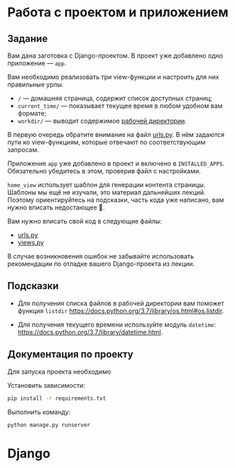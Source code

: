 # Работа с проектом и приложением

## Задание

Вам дана заготовка с Django-проектом. В проект уже добавлено одно приложение — `app`.

Вам необходимо реализовать три view-функции и настроить для них правильные урлы.

- `/` — домашняя страница, содержит список доступных страниц;
- `current_time/` — показывает текущее время в любом удобном вам формате;
- `workdir/` — выводит содержимое [рабочей директории](https://ru.wikipedia.org/wiki/%D0%A0%D0%B0%D0%B1%D0%BE%D1%87%D0%B8%D0%B9_%D0%BA%D0%B0%D1%82%D0%B0%D0%BB%D0%BE%D0%B3).

В первую очередь обратите внимание на файл [urls.py](./first_project/urls.py). В нём задаются пути ко view-функциям, которые отвечают по соответствующим запросам.

Приложение `app` уже добавлено в проект и включено в `INSTALLED_APPS`. Обязательно убедитесь в этом, проверив файл с настройками.

`home_view` использует шаблон для генерации контента страницы. Шаблоны мы ещё не изучали, это материал дальнейших лекций. Поэтому ориентируйтесь на подсказки, часть кода уже написано, вам нужно вписать недостающее 🙂.

Вам нужно вписать свой код в следующие файлы:

- [urls.py](./first_project/urls.py)
- [views.py](./app/views.py)

В случае возникновения ошибок не забывайте использовать рекомендации по отладке вашего Django-проекта из лекции.

## Подсказки

- Для получения списка файлов в рабочей директории вам поможет функция `listdir` https://docs.python.org/3.7/library/os.html#os.listdir.

- Для получения текущего времени используйте модуль `datetime`: https://docs.python.org/3.7/library/datetime.html.

## Документация по проекту

Для запуска проекта необходимо

Установить зависимости:

```bash
pip install -r requirements.txt
```

Выполнить команду:

```bash
python manage.py runserver
```
# Django
